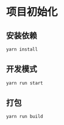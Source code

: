 # 项目初始化
## 安装依赖
```javascript
yarn install
```

## 开发模式
```javascript
yarn run start
```

## 打包
```javascript
yarn run build
```
